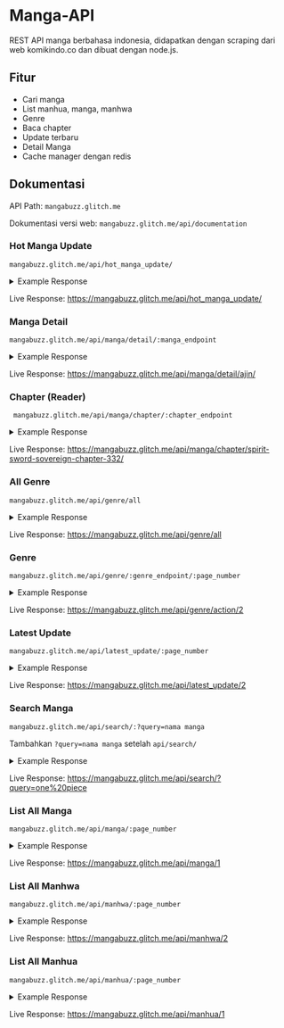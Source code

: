# Manga-API

REST API manga berbahasa indonesia, didapatkan dengan scraping dari web komikindo.co dan dibuat dengan node.js.

## Fitur

* Cari manga
* List manhua, manga, manhwa
* Genre
* Baca chapter
* Update terbaru
* Detail Manga
* Cache manager dengan redis

## Dokumentasi
         
API Path:  ```mangabuzz.glitch.me```

Dokumentasi versi web: 
```mangabuzz.glitch.me/api/documentation```

### Hot Manga Update

``` mangabuzz.glitch.me/api/hot_manga_update/ ```

<details><summary> Example Response </summary>
<p>

```
[
    {
        "title":"Black Clover",
        "manga_endpoint":"black-clover/",
        "type":"Manga",
        "image":"https://i2.wp.com/komikindo.co/wp-content/uploads/2017/08/1550837855-i286084.jpg",
        "chapter":"Ch.264",
        "rating":"7.00"
    }
]
```

</p>
</details>

Live Response: 
https://mangabuzz.glitch.me/api/hot_manga_update/

### Manga Detail

```mangabuzz.glitch.me/api/manga/detail/:manga_endpoint ```

<details><summary> Example Response </summary>
<p>

```
[
    {
        "title":"Ajin",
        "mangaEndpoint": "ajin/",
        "image":"https://i1.wp.com/komikindo.co/wp-content/uploads/2017/08/Ajin.jpg",
        "status":"Ongoing",
        "released":"2012",
        "author":"Miura Tsuina",
        "type":"Manga",
        "rating":"7.00",
        "lastUpdated":"September 9, 2020",
        "description":"Those who are resistant to death are called “Demi-humans”.That day, Kei Nagai, a High school student, should have died in a traffic accident, but he comes back to life shortly after. In other words, Kei is a demi-human. Since then, Kei’s world changes dramatically. Terrified and without knowing what is going on, Kei is saved by his friend, Kai. Together, they flee deep into a deserted mountain. Later, a group of demi-humans who are hostile against humans contact Kai… Who is he fighting against? Who should he side with?",
        "genreList":[
            {"genreName":"Action","genre_endpoint":"action/"},{"genreName":"Adventure","genre_endpoint":"adventure/"},{"genreName":"Horror","genre_endpoint":"horror/"},{"genreName":"Mature","genre_endpoint":"mature/"},{"genreName":"Mystery","genre_endpoint":"mystery/"},{"genreName":"Seinen","genre_endpoint":"seinen/"},{"genreName":"Supernatural","genre_endpoint":"supernatural/"}],
        "chapterList":[
            {"chapterName":"Chapter 82","chapter_endpoint":"ajin-chapter-82/","chapterDownload":"https://dl.komikindo.co?id=290167"}
        ]
    }
]
```

</p>
</details>

Live Response:
https://mangabuzz.glitch.me/api/manga/detail/ajin/

### Chapter (Reader)

``` mangabuzz.glitch.me/api/manga/chapter/:chapter_endpoint```

<details><summary> Example Response </summary>
<p>

```
[
    {
        "indexImage":"1",
        "imageLink":"https://acecdn.xyz/wp-content/3/2de59d39a77a3866253d51cfb9879792/332/3f36c5d18a1fefa0fc76f9688670e054.jpg"
    }
]
```

</p>
</details>

Live Response:
https://mangabuzz.glitch.me/api/manga/chapter/spirit-sword-sovereign-chapter-332/

### All Genre

```mangabuzz.glitch.me/api/genre/all```

<details><summary> Example Response </summary>
<p>

```
[
    {
        "genreTitle":"View all series in Action","genreSubtitle":"Action",
        "genre_endpoint":"action/"
    }
]
```

</p>
</details>

Live Response:
https://mangabuzz.glitch.me/api/genre/all

### Genre

```mangabuzz.glitch.me/api/genre/:genre_endpoint/:page_number```

<details><summary> Example Response </summary>
<p>

```
[
    {
        "title":"One Piece",
        "manga_endpoint":"one-piece/",
        "type":"Manga",
        "image":"https://i1.wp.com/komikindo.co/wp-content/uploads/2018/10/cover-one-piece.jpg",
        "chapter":"Ch.990.5",
        "rating":"9.01"
    }
]
```

</p>
</details>

Live Response:
https://mangabuzz.glitch.me/api/genre/action/2

### Latest Update

```mangabuzz.glitch.me/api/latest_update/:page_number```

<details><summary> Example Response </summary>
<p>

```
[
    {
        "title":"Rebirth of the Urban Immortal Cultivator","manga_endpoint":"rebirth-of-the-urban-immortal-cultivator/",
        "image":"https://i1.wp.com/komikindo.co/wp-content/uploads/2020/01/chen-fan.jpg",
        "hotTag":"H",
        "newTag":"",
        "listNewChapter":[
            {
                "chapterName":"Ch.468","chapter_endpoint":"rebirth-of-the-urban-immortal-cultivator-chapter-468/","updatedOn":"3 jam lalu"
            },]
    }
]
```

</p>
</details>

Live Response:
https://mangabuzz.glitch.me/api/latest_update/2

### Search Manga

```mangabuzz.glitch.me/api/search/:?query=nama manga```

Tambahkan ```?query=nama manga``` setelah ```api/search/```

<details><summary>Example Response</summary>
<p>

```
[
    {
        "title":"One Piece",
        "manga_endpoint":"one-piece/",
        "type":"Manga",
        "image":"https://i1.wp.com/komikindo.co/wp-content/uploads/2018/10/cover-one-piece.jpg",
        "chapter":"Ch.990.5",
        "rating":"9.01"
    }
]
```

</p>
</details>

Live Response:
https://mangabuzz.glitch.me/api/search/?query=one%20piece

### List All Manga

```mangabuzz.glitch.me/api/manga/:page_number```

<details><summary>Example Response</summary>
<p>

```
[
    {
        "title":"One Piece",
        "manga_endpoint":"one-piece/",
        "type":"Manga",
        "image":"https://i1.wp.com/komikindo.co/wp-content/uploads/2018/10/cover-one-piece.jpg",
        "chapter":"Ch.990.5",
        "rating":"9.01"
    }
]
```

</p>
</details>

Live Response:
https://mangabuzz.glitch.me/api/manga/1

### List All Manhwa

```mangabuzz.glitch.me/api/manhwa/:page_number```

<details><summary>Example Response</summary>
<p>

```
[
    {
        "title":"One Piece",
        "manga_endpoint":"one-piece/",
        "type":"Manga",
        "image":"https://i1.wp.com/komikindo.co/wp-content/uploads/2018/10/cover-one-piece.jpg",
        "chapter":"Ch.990.5",
        "rating":"9.01"
    }
]
```

</p>
</details>

Live Response:
https://mangabuzz.glitch.me/api/manhwa/2

### List All Manhua

```mangabuzz.glitch.me/api/manhua/:page_number```

<details><summary>Example Response</summary>
<p>

```
[
    {
        "title":"One Piece",
        "manga_endpoint":"one-piece/",
        "type":"Manga",
        "image":"https://i1.wp.com/komikindo.co/wp-content/uploads/2018/10/cover-one-piece.jpg",
        "chapter":"Ch.990.5",
        "rating":"9.01"
    }
]
```

</p>
</details>

Live Response:
https://mangabuzz.glitch.me/api/manhua/1